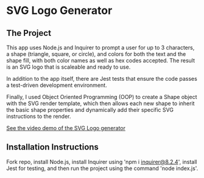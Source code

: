 # SVG Logo Generator

## The Project

This app uses Node.js and Inquirer to prompt a user for up to 3 characters, a shape (triangle, square, or circle), and colors for both the text and the shape fill, with both color names as well as hex codes accepted. The result is an SVG logo that is scaleable and ready to use.

In addition to the app itself, there are Jest tests that ensure the code passes a test-driven development environment.

Finally, I used Object Oriented Programming (OOP) to create a Shape object with the SVG render template, which then allows each new shape to inherit the basic shape properties and dynamically add their specific SVG instructions to the render.

[See the video demo of the SVG Logo generator](https://app.screencastify.com/v3/watch/WpkgRTV0CUNXAaGkAE2q)

## Installation Instructions

Fork repo, install Node.js, install Inquirer using 'npm i inquirer@8.2.4', install Jest for testing, and then run the project using the command 'node index.js'.
